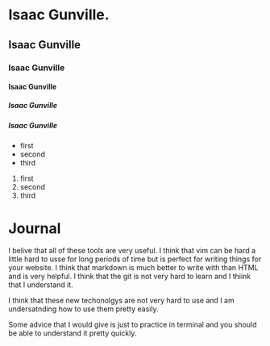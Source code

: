 # Isaac Gunville.

## Isaac Gunville

### Isaac Gunville

#### Isaac Gunville

##### Isaac Gunville

##### Isaac Gunville

- first
- second
- third

1. first
2. second
3. third

# Journal

I belive that all of these tools are very useful. I think that vim can be hard a little hard to usse for long periods of time but is perfect for writing things for your website. I think that markdown is much better to write with than HTML and is very helpful. I think that the git is not very hard to learn and I thiink that I understand it.

I think that these new techonolgys are not very hard to use and I am undersatnding how to use them pretty easily.

Some advice that I would give is just to practice in terminal and you should be able to understand it pretty quickly.

